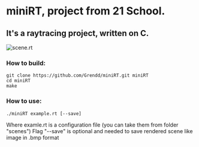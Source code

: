 # miniRT, project from 21 School.

## It's a raytracing project, written on C.
![scene.rt](/scenes/scene.rt)



### How to build:
```
git clone https://github.com/Grendd/miniRT.git miniRT
cd miniRT
make
```
### How to use:
```
./miniRT example.rt [--save]
```
Where examle.rt is a configuration file (you can take them from folder "scenes")
Flag "--save" is optional and needed to save rendered scene like image in .bmp format
